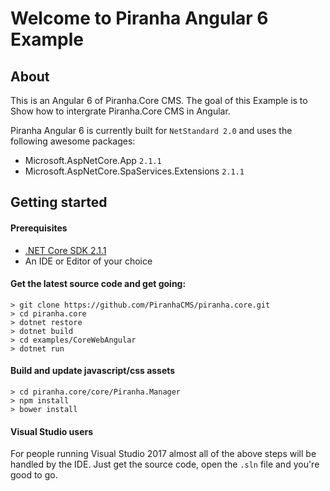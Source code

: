 # Welcome to Piranha Angular 6 Example

## About

This is an Angular 6 of Piranha.Core CMS. The goal of this Example 
is to Show how to intergrate Piranha.Core CMS in Angular.

Piranha Angular 6 is currently built for `NetStandard 2.0` and uses the following awesome packages:

* Microsoft.AspNetCore.App `2.1.1`
* Microsoft.AspNetCore.SpaServices.Extensions `2.1.1`

## Getting started

#### Prerequisites

* [.NET Core SDK 2.1.1](https://www.microsoft.com/net/core/)
* An IDE or Editor of your choice

#### Get the latest source code and get going:

    > git clone https://github.com/PiranhaCMS/piranha.core.git
    > cd piranha.core
    > dotnet restore
    > dotnet build
    > cd examples/CoreWebAngular
    > dotnet run
    
#### Build and update javascript/css assets

    > cd piranha.core/core/Piranha.Manager
    > npm install
    > bower install   


#### Visual Studio users

For people running Visual Studio 2017 almost all of the above steps will be handled by the IDE. Just get the source code, open the `.sln` file and you're good to go.
